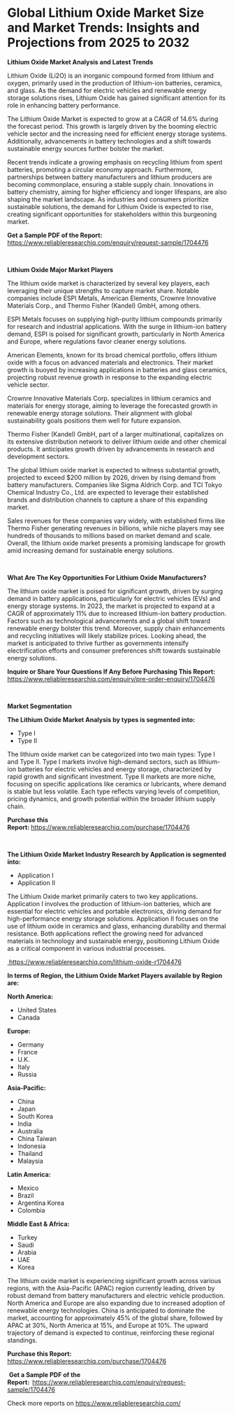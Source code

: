 <p><h1>Global Lithium Oxide Market Size and Market Trends: Insights and Projections from 2025 to 2032</h1></p><p><strong>Lithium Oxide Market Analysis and Latest Trends</strong></p>
<p><p>Lithium Oxide (Li2O) is an inorganic compound formed from lithium and oxygen, primarily used in the production of lithium-ion batteries, ceramics, and glass. As the demand for electric vehicles and renewable energy storage solutions rises, Lithium Oxide has gained significant attention for its role in enhancing battery performance. </p><p>The Lithium Oxide Market is expected to grow at a CAGR of 14.6% during the forecast period. This growth is largely driven by the booming electric vehicle sector and the increasing need for efficient energy storage systems. Additionally, advancements in battery technologies and a shift towards sustainable energy sources further bolster the market. </p><p>Recent trends indicate a growing emphasis on recycling lithium from spent batteries, promoting a circular economy approach. Furthermore, partnerships between battery manufacturers and lithium producers are becoming commonplace, ensuring a stable supply chain. Innovations in battery chemistry, aiming for higher efficiency and longer lifespans, are also shaping the market landscape. As industries and consumers prioritize sustainable solutions, the demand for Lithium Oxide is expected to rise, creating significant opportunities for stakeholders within this burgeoning market.</p></p>
<p><strong>Get a Sample PDF of the Report:&nbsp;</strong> <a href="https://www.reliableresearchiq.com/enquiry/request-sample/1704476?utm_campaign=2730&utm_medium=2&utm_source=Github&utm_content=ia&utm_term=27032025&utm_id=lithium-oxide">https://www.reliableresearchiq.com/enquiry/request-sample/1704476</a></p>
<p>&nbsp;</p>
<p><strong>Lithium Oxide Major Market Players</strong></p>
<p><p>The lithium oxide market is characterized by several key players, each leveraging their unique strengths to capture market share. Notable companies include ESPI Metals, American Elements, Crownre Innovative Materials Corp., and Thermo Fisher (Kandel) GmbH, among others. </p><p>ESPI Metals focuses on supplying high-purity lithium compounds primarily for research and industrial applications. With the surge in lithium-ion battery demand, ESPI is poised for significant growth, particularly in North America and Europe, where regulations favor cleaner energy solutions.</p><p>American Elements, known for its broad chemical portfolio, offers lithium oxide with a focus on advanced materials and electronics. Their market growth is buoyed by increasing applications in batteries and glass ceramics, projecting robust revenue growth in response to the expanding electric vehicle sector.</p><p>Crownre Innovative Materials Corp. specializes in lithium ceramics and materials for energy storage, aiming to leverage the forecasted growth in renewable energy storage solutions. Their alignment with global sustainability goals positions them well for future expansion.</p><p>Thermo Fisher (Kandel) GmbH, part of a larger multinational, capitalizes on its extensive distribution network to deliver lithium oxide and other chemical products. It anticipates growth driven by advancements in research and development sectors.</p><p>The global lithium oxide market is expected to witness substantial growth, projected to exceed $200 million by 2026, driven by rising demand from battery manufacturers. Companies like Sigma Aldrich Corp. and TCI Tokyo Chemical Industry Co., Ltd. are expected to leverage their established brands and distribution channels to capture a share of this expanding market.</p><p>Sales revenues for these companies vary widely, with established firms like Thermo Fisher generating revenues in billions, while niche players may see hundreds of thousands to millions based on market demand and scale. Overall, the lithium oxide market presents a promising landscape for growth amid increasing demand for sustainable energy solutions.</p></p>
<p>&nbsp;</p>
<p><strong>What Are The Key Opportunities For Lithium Oxide Manufacturers?</strong></p>
<p><p>The lithium oxide market is poised for significant growth, driven by surging demand in battery applications, particularly for electric vehicles (EVs) and energy storage systems. In 2023, the market is projected to expand at a CAGR of approximately 11% due to increased lithium-ion battery production. Factors such as technological advancements and a global shift toward renewable energy bolster this trend. Moreover, supply chain enhancements and recycling initiatives will likely stabilize prices. Looking ahead, the market is anticipated to thrive further as governments intensify electrification efforts and consumer preferences shift towards sustainable energy solutions.</p></p>
<p><strong>Inquire or Share Your Questions If Any Before Purchasing This Report:</strong> <a href="https://www.reliableresearchiq.com/enquiry/pre-order-enquiry/1704476?utm_campaign=2730&utm_medium=2&utm_source=Github&utm_content=ia&utm_term=27032025&utm_id=lithium-oxide">https://www.reliableresearchiq.com/enquiry/pre-order-enquiry/1704476</a></p>
<p>&nbsp;</p>
<p><strong>Market Segmentation</strong></p>
<p><strong>The Lithium Oxide Market Analysis by types is segmented into:</strong></p>
<p><ul><li>Type I</li><li>Type II</li></ul></p>
<p><p>The lithium oxide market can be categorized into two main types: Type I and Type II. Type I markets involve high-demand sectors, such as lithium-ion batteries for electric vehicles and energy storage, characterized by rapid growth and significant investment. Type II markets are more niche, focusing on specific applications like ceramics or lubricants, where demand is stable but less volatile. Each type reflects varying levels of competition, pricing dynamics, and growth potential within the broader lithium supply chain.</p></p>
<p><strong>Purchase this Report:&nbsp;</strong><a href="https://www.reliableresearchiq.com/purchase/1704476?utm_campaign=2730&utm_medium=2&utm_source=Github&utm_content=ia&utm_term=27032025&utm_id=lithium-oxide">https://www.reliableresearchiq.com/purchase/1704476</a></p>
<p>&nbsp;</p>
<p><strong>The Lithium Oxide Market Industry Research by Application is segmented into:</strong></p>
<p><ul><li>Application I</li><li>Application II</li></ul></p>
<p><p>The Lithium Oxide market primarily caters to two key applications. Application I involves the production of lithium-ion batteries, which are essential for electric vehicles and portable electronics, driving demand for high-performance energy storage solutions. Application II focuses on the use of lithium oxide in ceramics and glass, enhancing durability and thermal resistance. Both applications reflect the growing need for advanced materials in technology and sustainable energy, positioning Lithium Oxide as a critical component in various industrial processes.</p></p>
<p><a href="https://www.reliableresearchiq.com/lithium-oxide-r1704476?utm_campaign=2730&utm_medium=2&utm_source=Github&utm_content=ia&utm_term=27032025&utm_id=lithium-oxide">&nbsp;https://www.reliableresearchiq.com/lithium-oxide-r1704476</a></p>
<p><strong>In terms of Region, the Lithium Oxide Market Players available by Region are:</strong></p>
<p>
    <p> <strong> North America: </strong>
        <ul>
            <li>United States</li>
            <li>Canada</li>
        </ul>
        </p> 
    <p> <strong> Europe: </strong>
        <ul>
            <li>Germany</li>
            <li>France</li>
            <li>U.K.</li>
            <li>Italy</li>
            <li>Russia</li>
        </ul>
        </p> 
    <p> <strong> Asia-Pacific: </strong>
        <ul>
            <li>China</li>
            <li>Japan</li>
            <li>South Korea</li>
            <li>India</li>
            <li>Australia</li>
            <li>China Taiwan</li>
            <li>Indonesia</li>
            <li>Thailand</li>
            <li>Malaysia</li>
        </ul>
        </p> 
    <p> <strong> Latin America: </strong>
        <ul>
            <li>Mexico</li>
            <li>Brazil</li>
            <li>Argentina Korea</li>
            <li>Colombia</li>
        </ul>
        </p> 
    <p> <strong> Middle East & Africa: </strong>
        <ul>
            <li>Turkey</li>
            <li>Saudi</li>
            <li>Arabia</li>
            <li>UAE</li>
            <li>Korea</li>
        </ul>
    </p>
    </p>
<p><p>The lithium oxide market is experiencing significant growth across various regions, with the Asia-Pacific (APAC) region currently leading, driven by robust demand from battery manufacturers and electric vehicle production. North America and Europe are also expanding due to increased adoption of renewable energy technologies. China is anticipated to dominate the market, accounting for approximately 45% of the global share, followed by APAC at 30%, North America at 15%, and Europe at 10%. The upward trajectory of demand is expected to continue, reinforcing these regional standings.</p></p>
<p><strong>Purchase this Report: </strong><a href="https://www.reliableresearchiq.com/purchase/1704476?utm_campaign=2730&utm_medium=2&utm_source=Github&utm_content=ia&utm_term=27032025&utm_id=lithium-oxide">https://www.reliableresearchiq.com/purchase/1704476</a></p>
<p>&nbsp;<strong>Get a Sample PDF of the Report:&nbsp;&nbsp;</strong><a href="https://www.reliableresearchiq.com/enquiry/request-sample/1704476?utm_campaign=2730&utm_medium=2&utm_source=Github&utm_content=ia&utm_term=27032025&utm_id=lithium-oxide">https://www.reliableresearchiq.com/enquiry/request-sample/1704476</a></p>
<p><strong></strong></p>
<p>Check more reports on <a href="https://www.reliableresearchiq.com/?utm_campaign=2730&utm_medium=2&utm_source=Github&utm_content=ia&utm_term=27032025&utm_id=lithium-oxide">https://www.reliableresearchiq.com/</a></p>